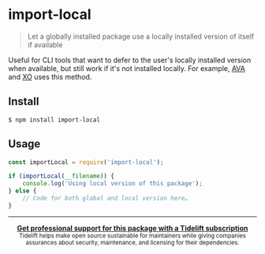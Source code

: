 # import-local

> Let a globally installed package use a locally installed version of itself if available

Useful for CLI tools that want to defer to the user's locally installed version when available, but still work if it's not installed locally. For example, [AVA](https://avajs.dev) and [XO](https://github.com/xojs/xo) uses this method.


## Install

```
$ npm install import-local
```


## Usage

```js
const importLocal = require('import-local');

if (importLocal(__filename)) {
	console.log('Using local version of this package');
} else {
	// Code for both global and local version here…
}
```


---

<div align="center">
	<b>
		<a href="https://tidelift.com/subscription/pkg/npm-import-local?utm_source=npm-import-local&utm_medium=referral&utm_campaign=readme">Get professional support for this package with a Tidelift subscription</a>
	</b>
	<br>
	<sub>
		Tidelift helps make open source sustainable for maintainers while giving companies<br>assurances about security, maintenance, and licensing for their dependencies.
	</sub>
</div>
